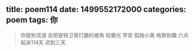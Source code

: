 title: poem114
date: 1499552172000
categories: poem
tags: 你
---
> 你就别流浪
会把安特卫普打磨的棱角
给磨光
早安
孤独小美
格致别趣
六点起床114天 迟到三天